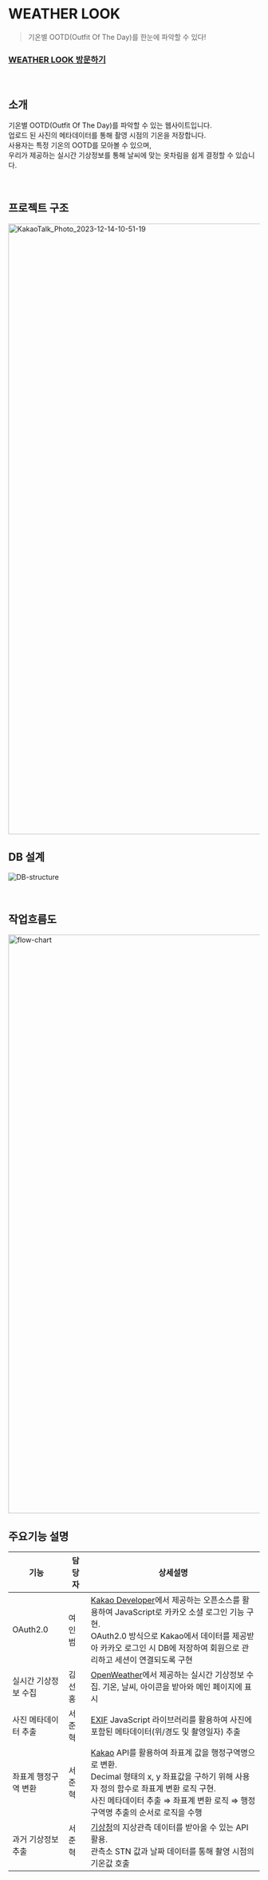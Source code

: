 # WEATHER LOOK
> 기온별 OOTD(Outfit Of The Day)를 한눈에 파악할 수 있다!
### [WEATHER LOOK 방문하기](http://13.125.36.254/)

<br/>

## 소개
기온별 OOTD(Outfit Of The Day)를 파악할 수 있는 웹사이트입니다.<br/>
업로드 된 사진의 메타데이터를 통해 촬영 시점의 기온을 저장합니다.<br/>
사용자는 특정 기온의 OOTD를 모아볼 수 있으며,<br/>
우리가 제공하는 실시간 기상정보를 통해 날씨에 맞는 옷차림을 쉽게 결정할 수 있습니다.<br/>

<br/>

## 프로젝트 구조
<img width="1225" alt="KakaoTalk_Photo_2023-12-14-10-51-19" src="https://github.com/JunHyeokSeo/weather-look/assets/55777781/942b26e3-7af8-4912-9d56-263df1b70e64">

<br/>

## DB 설계
![DB-structure](https://github.com/JunHyeokSeo/weather-look/assets/55777781/b91e45ad-29f1-4253-9d9a-dc53259fb3ce)

<br/>

## 작업흐름도
<img width="1161" alt="flow-chart" src="https://github.com/JunHyeokSeo/weather-look/assets/55777781/ebfec889-8133-4545-b01f-2a7d34eac0fd">

<br/>

## 주요기능 설명
| 기능 | 담당자 | 상세설명 |
| --- | --- | --- |
| OAuth2.0 | 여인범 | [Kakao Developer]에서 제공하는 오픈소스를 활용하여 JavaScript로 카카오 소셜 로그인 기능 구현.<br/>OAuth2.0 방식으로 Kakao에서 데이터를 제공받아 카카오 로그인 시 DB에 저장하여 회원으로 관리하고 세션이 연결되도록 구현 |
| 실시간 기상정보 수집 | 김선홍 | [OpenWeather]에서 제공하는 실시간 기상정보 수집. 기온, 날씨, 아이콘을 받아와 메인 페이지에 표시 |
| 사진 메타데이터 추출 | 서준혁 | [EXIF] JavaScript 라이브러리를 활용하여 사진에 포함된 메타데이터(위/경도 및 촬영일자) 추출 |
| 좌표계 행정구역 변환 | 서준혁 | [Kakao] API를 활용하여 좌표계 값을 행정구역명으로 변환.<br/>Decimal 형태의 x, y 좌표값을 구하기 위해 사용자 정의 함수로 좌표계 변환 로직 구현.<br/>사진 메타데이터 추출 ⇒ 좌표계 변환 로직 ⇒ 행정구역명 추출의 순서로 로직을 수행 |
| 과거 기상정보 추출 &nbsp;&nbsp;&nbsp;&nbsp;&nbsp;| 서준혁 &nbsp;&nbsp;&nbsp;| [기상청]의 지상관측 데이터를 받아올 수 있는 API 활용.<br/>관측소 STN 값과 날짜 데이터를 통해 촬영 시점의 기온값 호출 |

[Kakao]:https://developers.kakao.com/
[Kakao Developer]:https://developers.kakao.com/
[OpenWeather]:https://openweathermap.org/
[EXIF]:https://github.com/exif-js/exif-js
[기상청]:https://apihub.kma.go.kr/
